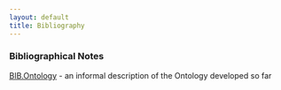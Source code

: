 ```yaml
---
layout: default
title: Bibliography
---
```


### Bibliographical Notes

[BIB.Ontology](BIB.Ontology "wikilink") - an informal description of the Ontology developed so far
